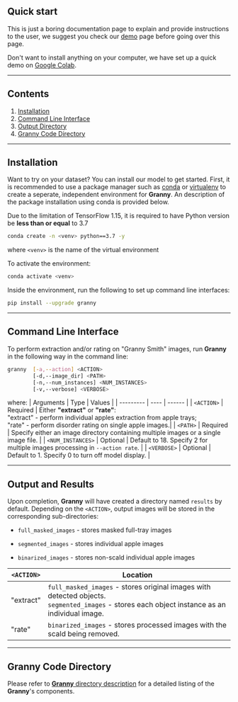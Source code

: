 ## Quick start
This is just a boring documentation page to explain and provide instructions to the user, we suggest you check our [demo](https://colab.research.google.com/drive/10aJ_kQMXNRb9srB-YD0OPJpE8GOvgQlU?usp=share_link) page before going over this page.

Don't want to install anything on your computer, we have set up a quick demo on [Google Colab](https://colab.research.google.com/drive/10aJ_kQMXNRb9srB-YD0OPJpE8GOvgQlU?usp=share_link).

---

## Contents

1. [Installation](#installation)
2. [Command Line Interface](#cli)
3. [Output Directory](#output)
4. [Granny Code Directory](#granny-dir)

--- 

## <a name="installation"></a> Installation

Want to try on your dataset? You can install our model to get started. First, it is recommended to use a package manager such as [conda](https://www.anaconda.com/) or [virtualenv](https://pypi.org/project/virtualenv/) to create a seperate, independent environment for **Granny**. An description of the package installation using conda is provided below.

Due to the limitation of TensorFlow 1.15, it is required to have Python version be **less than or equal** to 3.7

```bash
conda create -n <venv> python==3.7 -y
```

where `<venv>` is the name of the virtual environment

To activate the environment:

```bash
conda activate <venv>
```

Inside the environment, run the following to set up command line interfaces:

```bash
pip install --upgrade granny
```

---

## <a name="cli"></a> Command Line Interface

To perform extraction and/or rating on "Granny Smith" images, run **Granny** in the following way in the command line:

```bash
granny  [-a,--action] <ACTION>
        [-d,--image_dir] <PATH>  
        [-n,--num_instances] <NUM_INSTANCES>  
        [-v,--verbose] <VERBOSE>
```

where:
| Arguments | Type | Values |
| --------- | ---- | ------ |
| `<ACTION>` | Required | Either **"extract"** or **"rate"**: <br />"extract" - perform individual apples extraction from apple trays; <br /> "rate" - perform disorder rating on single apple images.|
| `<PATH>` | Required | Specify either an image directory containing multiple images or a single image file. |
| `<NUM_INSTANCES>` | Optional | Default to 18. Specify 2 for multiple images processing in `--action rate`. |
| `<VERBOSE>` | Optional | Default to 1. Specify 0 to turn off model display. |

---

## <a name="output"></a> Output and Results

Upon completion, **Granny** will have created a directory named `results` by default. Depending on the `<ACTION>`, output images will be stored in the corresponding sub-directories:

- `full_masked_images` - stores masked full-tray images

- `segmented_images` - stores individual apple images

- `binarized_images` - stores non-scald individual apple images


| `<ACTION>` | Location                                                                                                                                             |
| ---------- | ---------------------------------------------------------------------------------------------------------------------------------------------------- |
| "extract"  | `full_masked_images` - stores original images with detected objects. <br /> `segmented_images` - stores each object instance as an individual image. |
| "rate"     | `binarized_images` - stores processed images with the scald being removed.                                                                           |

---

## <a name="granny-dir"></a> **Granny** Code Directory

Please refer to [**Granny** directory description](https://github.com/SystemsGenetics/granny/blob/master/GRANNY/README.md) for a detailed listing of the **Granny**'s components.
